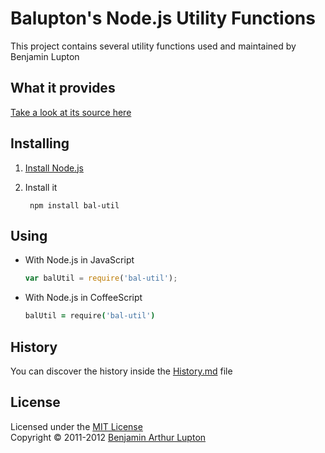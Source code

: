 # Balupton's Node.js Utility Functions

This project contains several utility functions used and maintained by Benjamin Lupton


## What it provides

[Take a look at its source here](https://github.com/balupton/bal-util/tree/master/lib#files)


## Installing


1. [Install Node.js](https://github.com/balupton/node/wiki/Installing-Node.js)

2. Install it

		npm install bal-util


## Using

- With Node.js in JavaScript

	``` javascript
	var balUtil = require('bal-util');
	```

- With Node.js in CoffeeScript

	``` coffeescript
	balUtil = require('bal-util')
	```


## History

You can discover the history inside the [History.md](https://github.com/balupton/bal-util/blob/master/History.md#files) file


## License

Licensed under the [MIT License](http://creativecommons.org/licenses/MIT/)
<br/>Copyright &copy; 2011-2012 [Benjamin Arthur Lupton](http://balupton.com)
